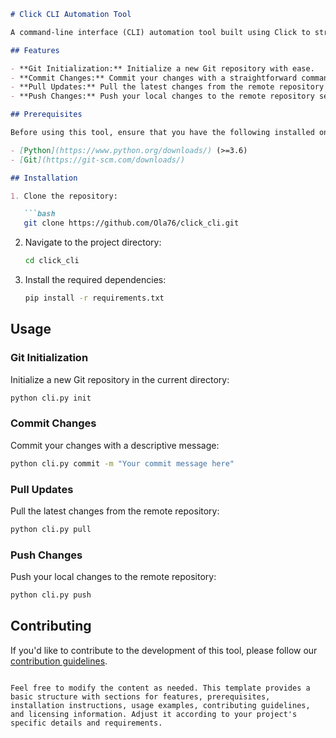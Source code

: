 ```markdown
# Click CLI Automation Tool

A command-line interface (CLI) automation tool built using Click to streamline common Git operations. This tool simplifies tasks such as initializing a Git repository, committing changes, pulling updates, and pushing changes to a remote repository.

## Features

- **Git Initialization:** Initialize a new Git repository with ease.
- **Commit Changes:** Commit your changes with a straightforward command.
- **Pull Updates:** Pull the latest changes from the remote repository effortlessly.
- **Push Changes:** Push your local changes to the remote repository seamlessly.

## Prerequisites

Before using this tool, ensure that you have the following installed on your machine:

- [Python](https://www.python.org/downloads/) (>=3.6)
- [Git](https://git-scm.com/downloads/)

## Installation

1. Clone the repository:

   ```bash
   git clone https://github.com/Ola76/click_cli.git
   ```

2. Navigate to the project directory:

   ```bash
   cd click_cli
   ```

3. Install the required dependencies:

   ```bash
   pip install -r requirements.txt
   ```

## Usage

### Git Initialization

Initialize a new Git repository in the current directory:

```bash
python cli.py init
```

### Commit Changes

Commit your changes with a descriptive message:

```bash
python cli.py commit -m "Your commit message here"
```

### Pull Updates

Pull the latest changes from the remote repository:

```bash
python cli.py pull
```

### Push Changes

Push your local changes to the remote repository:

```bash
python cli.py push
```

## Contributing

If you'd like to contribute to the development of this tool, please follow our [contribution guidelines](CONTRIBUTING.md).

```

Feel free to modify the content as needed. This template provides a basic structure with sections for features, prerequisites, installation instructions, usage examples, contributing guidelines, and licensing information. Adjust it according to your project's specific details and requirements.
